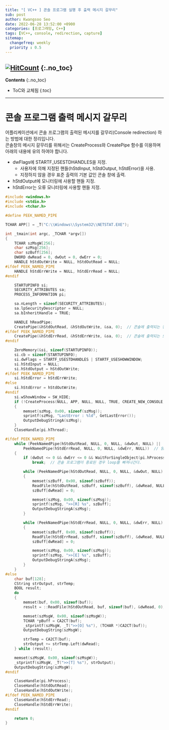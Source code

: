 ```yaml
---
title: "[ VC++ ] 콘솔 프로그램 실행 후 출력 메시지 갈무리" 
sub: post
author: Kwangsoo Seo
date: 2022-06-28 13:52:00 +0900
categories: [프로그래밍, C++]
tags: [VC++, console, redirection, capture]
sitemap:
  changefreq: weekly
  priority : 0.5
---
```

[![HitCount](https://hits.dwyl.com/MonosLab/post1.svg?style=flat-square)](http://hits.dwyl.com/MonosLab/post1)
{:.no_toc}
---
**Contents**
{:.no_toc}

* ToC와 교체됨
{:toc}  

---
# **콘솔 프로그램 출력 메시지 갈무리**  
어플리케이션에서 콘솔 프로그램의 출력된 메시지를 갈무리(Console redirection) 하는 방법에 대한 정리입니다.   
콘솔창의 메시지 갈무리를 위해서는 CreateProcess와 CreatePipe 함수를 이용하며 아래의 내용에 유의 하여야 합니다.
* dwFlags에 STARTF_USESTDHANDLES을 지정. 
   - 사용자에 의해 지정된 핸들(hStdInput, hStdOutput, hStdError)을 사용.
   - 지정하지 않을 경우 표준 출력의 기본 값인 콘솔 창에 출력.
* hStdOutput에 모니터링에 사용할 핸들 지정.
* hStdError는 오류 모니터링에 사용할 핸들 지정.


```cpp
#include <windows.h>
#include <stdio.h>
#include <tchar.h>

#define PEEK_NAMED_PIPE

TCHAR APP[] = _T("C:\\Windows\\System32\\NETSTAT.EXE");

int _tmain(int argc, _TCHAR *argv[]) 
{
	TCHAR szMsgW[256];
	char szMsg[256];
	char szBuff[256];
	DWORD dwRead = 0, dwOut = 0, dwErr = 0;
	HANDLE hStdOutWrite = NULL, hStdOutRead = NULL;
#ifdef PEEK_NAMED_PIPE
	HANDLE hStdErrWrite = NULL, hStdErrRead = NULL;
#endif

	STARTUPINFO si;
	SECURITY_ATTRIBUTES sa;
	PROCESS_INFORMATION pi;

	sa.nLength = sizeof(SECURITY_ATTRIBUTES);
	sa.lpSecurityDescriptor = NULL;
	sa.bInheritHandle = TRUE;

	HANDLE hReadPipe;
	CreatePipe(&hStdOutRead, &hStdOutWrite, &sa, 0);  // 콘솔에 출력되는 정보와 연결할 파이프 생성
#ifdef PEEK_NAMED_PIPE
	CreatePipe(&hStdErrRead, &hStdErrWrite, &sa, 0);  // 콘솔에 출력되는 오류와 연결할 파이프 생성
#endif

	ZeroMemory(&si, sizeof(STARTUPINFO));
	si.cb = sizeof(STARTUPINFO);
	si.dwFlags = STARTF_USESTDHANDLES | STARTF_USESHOWWINDOW;
	si.hStdInput = NULL;
	si.hStdOutput = hStdOutWrite;
#ifdef PEEK_NAMED_PIPE
	si.hStdError = hStdErrWrite;
#else
	si.hStdError = hStdOutWrite;
#endif
	si.wShowWindow = SW_HIDE;
	if (!CreateProcess(NULL, APP, NULL, NULL, TRUE, CREATE_NEW_CONSOLE, NULL, NULL, &si, &pi))
	{
		memset(szMsg, 0x00, sizeof(szMsg));
		sprintf(szMsg, "LastError : %ld", GetLastError());
		OutputDebugStringA(szMsg);
	}
	CloseHandle(pi.hThread);

#ifdef PEEK_NAMED_PIPE
	while (PeekNamedPipe(hStdOutRead, NULL, 0, NULL, &dwOut, NULL) ||
		PeekNamedPipe(hStdErrRead, NULL, 0, NULL, &dwErr, NULL))  // 읽을 데이터가 있는지 체크
	{
		if (dwOut <= 0 && dwErr <= 0 && WaitForSingleObject(pi.hProcess, 0) != WAIT_TIMEOUT)
			break;  // 콘솔 프로그램이 종료된 경우 loop를 빠져나간다.

		while (PeekNamedPipe(hStdOutRead, NULL, 0, NULL, &dwOut, NULL) && dwOut > 0)
		{
			memset(szBuff, 0x00, sizeof(szBuff));
			ReadFile(hStdOutRead, szBuff, sizeof(szBuff), &dwRead, NULL);
			szBuff[dwRead] = 0;

			memset(szMsg, 0x00, sizeof(szMsg));
			sprintf(szMsg, ">>[R] %s", szBuff);
			OutputDebugStringA(szMsg);
		}

		while (PeekNamedPipe(hStdErrRead, NULL, 0, NULL, &dwErr, NULL) && dwErr > 0)
		{
			memset(szBuff, 0x00, sizeof(szBuff));
			ReadFile(hStdErrRead, szBuff, sizeof(szBuff), &dwRead, NULL);
			szBuff[dwRead] = 0;

			memset(szMsg, 0x00, sizeof(szMsg));
			sprintf(szMsg, ">>[E] %s", szBuff);
			OutputDebugStringA(szMsg);
		}
	}
#else
	char buf[128];
	CString strOutput, strTemp;
	BOOL result;
	do
	{
		memset(buf, 0x00, sizeof(buf));
		result = ::ReadFile(hStdOutRead, buf, sizeof(buf), &dwRead, 0);

		memset(szMsgW, 0x00, sizeof(szMsgW));
		TCHAR *pBuff = CA2CT(buf);
		_stprintf(szMsgW, _T(">>[O] %s"), (TCHAR *)CA2CT(buf));
		OutputDebugString(szMsgW);

		strTemp = CA2CT(buf);
		strOutput += strTemp.Left(dwRead);
	} while (result);

	memset(szMsgW, 0x00, sizeof(szMsgW));
	_stprintf(szMsgW, _T(">>[T] %s"), strOutput);
	OutputDebugString(szMsgW);
#endif

	CloseHandle(pi.hProcess);
	CloseHandle(hStdOutRead);
	CloseHandle(hStdOutWrite);
#ifdef PEEK_NAMED_PIPE
	CloseHandle(hStdErrRead);
	CloseHandle(hStdErrWrite);
#endif

	return 0;
}
```
